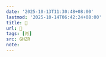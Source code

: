 ```yaml
---
date: '2025-10-13T11:30:48+08:00'
lastmod: '2025-10-14T06:42:24+08:00'
title: 󰧋
url: 󰧋
tags: [肖]
src: GHZR
note:
---
```

